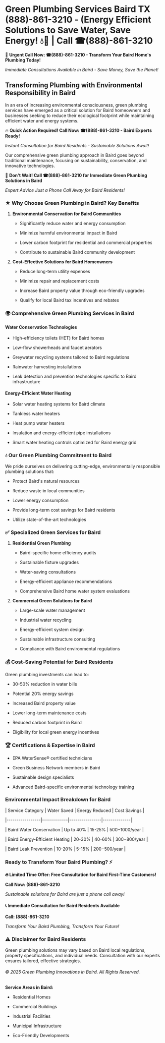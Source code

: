 # Green Plumbing Services Baird TX (888)-861-3210 - (Energy Efficient Solutions to Save Water, Save Energy! 💧🌿 | Call ☎(888)-861-3210

🚨 **Urgent Call Now: ☎(888)-861-3210 - Transform Your Baird Home's Plumbing Today!**
*Immediate Consultations Available in Baird - Save Money, Save the Planet!*

## Transforming Plumbing with Environmental Responsibility in Baird

In an era of increasing environmental consciousness, green plumbing services have emerged as a critical solution for Baird homeowners and businesses seeking to reduce their ecological footprint while maintaining efficient water and energy systems. 

🔥 **Quick Action Required! Call Now: ☎(888)-861-3210 - Baird Experts Ready!**
*Instant Consultation for Baird Residents - Sustainable Solutions Await!*

Our comprehensive green plumbing approach in Baird goes beyond traditional maintenance, focusing on sustainability, conservation, and innovative technologies.

🚨 **Don't Wait! Call ☎(888)-861-3210 for Immediate Green Plumbing Solutions in Baird**
*Expert Advice Just a Phone Call Away for Baird Residents!*

### ★ Why Choose Green Plumbing in Baird? Key Benefits

1. **Environmental Conservation for Baird Communities** 
   - Significantly reduce water and energy consumption
   - Minimize harmful environmental impact in Baird
   - Lower carbon footprint for residential and commercial properties
   - Contribute to sustainable Baird community development

2. **Cost-Effective Solutions for Baird Homeowners** 
   - Reduce long-term utility expenses
   - Minimize repair and replacement costs
   - Increase Baird property value through eco-friendly upgrades
   - Qualify for local Baird tax incentives and rebates

### 🌍 Comprehensive Green Plumbing Services in Baird

#### Water Conservation Technologies
- High-efficiency toilets (HET) for Baird homes
- Low-flow showerheads and faucet aerators
- Greywater recycling systems tailored to Baird regulations
- Rainwater harvesting installations
- Leak detection and prevention technologies specific to Baird infrastructure

#### Energy-Efficient Water Heating
- Solar water heating systems for Baird climate
- Tankless water heaters
- Heat pump water heaters
- Insulation and energy-efficient pipe installations
- Smart water heating controls optimized for Baird energy grid

### 💧 Our Green Plumbing Commitment to Baird

We pride ourselves on delivering cutting-edge, environmentally responsible plumbing solutions that:
- Protect Baird's natural resources
- Reduce waste in local communities
- Lower energy consumption
- Provide long-term cost savings for Baird residents
- Utilize state-of-the-art technologies

### ✅ Specialized Green Services for Baird

1. **Residential Green Plumbing**
   - Baird-specific home efficiency audits
   - Sustainable fixture upgrades
   - Water-saving consultations
   - Energy-efficient appliance recommendations
   - Comprehensive Baird home water system evaluations

2. **Commercial Green Solutions for Baird**
   - Large-scale water management
   - Industrial water recycling
   - Energy-efficient system design
   - Sustainable infrastructure consulting
   - Compliance with Baird environmental regulations

### 💰 Cost-Saving Potential for Baird Residents

Green plumbing investments can lead to:
- 30-50% reduction in water bills
- Potential 20% energy savings
- Increased Baird property value
- Lower long-term maintenance costs
- Reduced carbon footprint in Baird
- Eligibility for local green energy incentives

### 🏆 Certifications & Expertise in Baird

- EPA WaterSense® certified technicians
- Green Business Network members in Baird
- Sustainable design specialists
- Advanced Baird-specific environmental technology training

### Environmental Impact Breakdown for Baird

| Service Category | Water Saved | Energy Reduced | Cost Savings |
|-----------------|-------------|----------------|--------------|
| Baird Water Conservation | Up to 40% | 15-25% | $500-$1000/year |
| Baird Energy-Efficient Heating | 20-30% | 40-60% | $300-$800/year |
| Baird Leak Prevention | 10-20% | 5-15% | $200-$500/year |

### Ready to Transform Your Baird Plumbing? ⚡

**🔥 Limited Time Offer: Free Consultation for Baird First-Time Customers!**

**Call Now: (888)-861-3210**
*Sustainable solutions for Baird are just a phone call away!*

#### 📞 Immediate Consultation for Baird Residents Available

**Call: (888)-861-3210**
*Transform Your Baird Plumbing, Transform Your Future!*

### ⚠️ Disclaimer for Baird Residents

Green plumbing solutions may vary based on Baird local regulations, property specifications, and individual needs. Consultation with our experts ensures tailored, effective strategies.

###### © 2025 Green Plumbing Innovations in Baird. All Rights Reserved.

**Service Areas in Baird:** 
- Residential Homes
- Commercial Buildings
- Industrial Facilities
- Municipal Infrastructure
- Eco-Friendly Developments